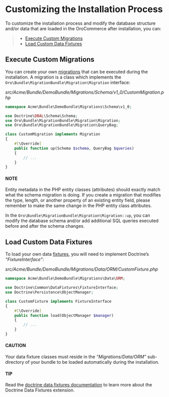 <a id="customize-install"></a>

# Customizing the Installation Process

To customize the installation process and modify the database structure and/or data that are loaded in the OroCommerce after installation, you can:

> * [Execute Custom Migrations](#execute-custom-migrations)
> * [Load Custom Data Fixtures](#load-custom-data-fixtures)

<a id="customize-install-execute-custom-migrations"></a>

## Execute Custom Migrations

You can create your own [migrations](../../entities/migration.md#backend-entities-migrations) that can be executed during the installation.
A migration is a class which implements the `Oro\Bundle\MigrationBundle\Migration\Migration` interface:

*src/Acme/Bundle/DemoBundle/Migrations/Schema/v1_0/CustomMigration.php*
```php
namespace Acme\Bundle\DemoBundle\Migrations\Schema\v1_0;

use Doctrine\DBAL\Schema\Schema;
use Oro\Bundle\MigrationBundle\Migration\Migration;
use Oro\Bundle\MigrationBundle\Migration\QueryBag;

class CustomMigration implements Migration
{
    #[\Override]
    public function up(Schema $schema, QueryBag $queries)
    {
        // ...
    }
}
```

#### NOTE
Entity metadata in the PHP entity classes (attributes) should exactly match what the schema migration is doing. If you create a migration that modifies the type, length, or another property of an existing entity field, please remember to make the same change in the PHP entity class attributes.

In the `Oro\Bundle\MigrationBundle\Migration\Migration::up`, you can modify the database schema and/or add additional SQL queries executed before and after the schema changes.

<a id="load-custom-data-fixtures"></a>

## Load Custom Data Fixtures

To load your own data [fixtures](../../entities/fixtures.md#backend-entities-fixtures), you will need to implement Doctrine’s  *“FixtureInterface”*:

*src/Acme/Bundle/DemoBundle/Migrations/Data/ORM/CustomFixture.php*
```php
namespace Acme\Bundle\DemoBundle\Migrations\Data\ORM;

use Doctrine\Common\DataFixtures\FixtureInterface;
use Doctrine\Persistence\ObjectManager;

class CustomFixture implements FixtureInterface
{
    #[\Override]
    public function load(ObjectManager $manager)
    {
        // ...
    }
}
```

#### CAUTION
Your data fixture classes must reside in the  *“Migrations/Data/ORM”* sub-directory of your bundle to be loaded automatically during the installation.

#### TIP
Read the <a href="https://github.com/doctrine/data-fixtures/blob/master/README.md" target="_blank">doctrine data fixtures documentation</a> to learn more about the Doctrine Data Fixtures extension.

<!-- Frontend -->
